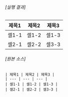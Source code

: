 ###### [실행 결과]

| 제목1 | 제목2 | 제목3 |
| --- | --- | --- |
| 셀1-1 | 셀1-2 | 셀1-3 |
| 셀2-1 | 셀2-2 | 셀3-3 |


###### [원본 소스]

```
| 제목1 | 제목2 | 제목3 |
| --- | --- | --- |
| 셀1-1 | 셀1-2 | 셀1-3 |
| 셀2-1 | 셀2-2 | 셀3-3 |
```
